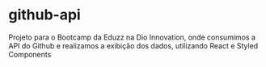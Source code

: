 # github-api
 Projeto para o Bootcamp da Eduzz na Dio Innovation, onde consumimos a API do Github e realizamos a exibição dos dados, utilizando React e Styled Components
